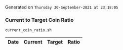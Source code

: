 Generated on `Thursday 30-September-2021 at 23:18:05`

### Current to Target Coin Ratio
`current_coin_ratio.sh`

Date|Current|Target|Ratio
---|---|---|---
